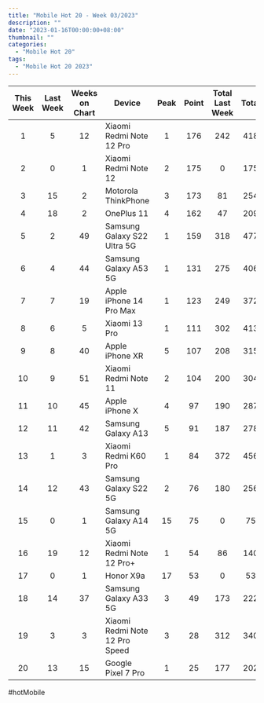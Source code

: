 ```yaml
---
title: "Mobile Hot 20 - Week 03/2023"
description: ""
date: "2023-01-16T00:00:00+08:00"
thumbnail: ""
categories:
  - "Mobile Hot 20"
tags:
  - "Mobile Hot 20 2023"
---
```

<!--more-->
|This Week|Last Week|Weeks on Chart|Device|Peak|Point|Total Last Week|Total|
|:---:|:---:|:---:|---|:---:|:---:|:---:|:---:|
|1|5|12|Xiaomi Redmi Note 12 Pro|1|176|242|418|
|2|0|1|Xiaomi Redmi Note 12|2|175|0|175|
|3|15|2|Motorola ThinkPhone|3|173|81|254|
|4|18|2|OnePlus 11|4|162|47|209|
|5|2|49|Samsung Galaxy S22 Ultra 5G|1|159|318|477|
|6|4|44|Samsung Galaxy A53 5G|1|131|275|406|
|7|7|19|Apple iPhone 14 Pro Max|1|123|249|372|
|8|6|5|Xiaomi 13 Pro|1|111|302|413|
|9|8|40|Apple iPhone XR|5|107|208|315|
|10|9|51|Xiaomi Redmi Note 11|2|104|200|304|
|11|10|45|Apple iPhone X|4|97|190|287|
|12|11|42|Samsung Galaxy A13|5|91|187|278|
|13|1|3|Xiaomi Redmi K60 Pro|1|84|372|456|
|14|12|43|Samsung Galaxy S22 5G|2|76|180|256|
|15|0|1|Samsung Galaxy A14 5G|15|75|0|75|
|16|19|12|Xiaomi Redmi Note 12 Pro+|1|54|86|140|
|17|0|1|Honor X9a|17|53|0|53|
|18|14|37|Samsung Galaxy A33 5G|3|49|173|222|
|19|3|3|Xiaomi Redmi Note 12 Pro Speed|3|28|312|340|
|20|13|15|Google Pixel 7 Pro|1|25|177|202|

#hotMobile